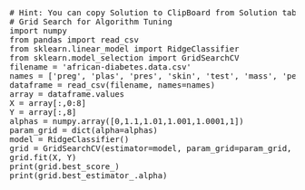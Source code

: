 <pre class="file" data-target="clipboard">
# Hint: You can copy Solution to ClipBoard from Solution tab in Step 2
# Grid Search for Algorithm Tuning
import numpy
from pandas import read_csv
from sklearn.linear_model import RidgeClassifier
from sklearn.model_selection import GridSearchCV
filename = 'african-diabetes.data.csv'
names = ['preg', 'plas', 'pres', 'skin', 'test', 'mass', 'pedi', 'age', 'class']
dataframe = read_csv(filename, names=names)
array = dataframe.values
X = array[:,0:8]
Y = array[:,8]
alphas = numpy.array([0,1.1,1.01,1.001,1.0001,1])
param_grid = dict(alpha=alphas)
model = RidgeClassifier()
grid = GridSearchCV(estimator=model, param_grid=param_grid, cv=3)
grid.fit(X, Y)
print(grid.best_score_)
print(grid.best_estimator_.alpha)

</pre>